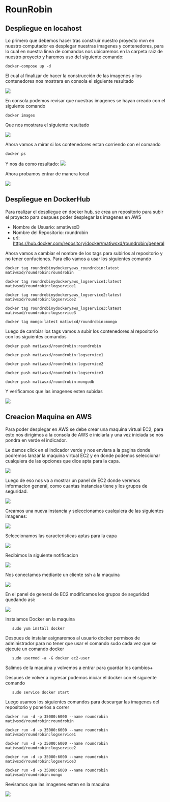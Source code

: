 # RounRobin

## Despliegue en locahost

Lo primero que debemos hacer tras construir nuestro proyecto mvn en nuestro computador es desplegar nuestras imagenes y contenedores, para lo cual en nuestra linea de comandos nos ubicaremos en la carpeta raiz de nuestro proyecto y haremos uso del siguiente comando:

```
docker-compose up -d
```

El cual al finalizar de hacer la construcción de las imagenes y los contenedores nos mostrara en consola el siguiente resultado

![](/img/1.PNG)

En consola podemos revisar que nuestras imagenes se hayan creado con el siguiente comando

```
docker images
```

Que nos mostrara el siguiente resultado

![](/img/2.png)


Ahora vamos a mirar si los contenedores estan corriendo con el comando 

```
docker ps
```
Y nos da como resultado:
![](/img/3.png)

Ahora probamos entrar de manera local

![](/img/4.PNG)


## Despliegue en DockerHub 

Para realizar el despliegue en docker hub, se crea un repositorio para subir el proyecto para despues poder desplegar las imagenes en AWS

* Nombre de Usuario: amatiwsxD
* Nombre del Repositorio: roundrobin
* url: https://hub.docker.com/repository/docker/matiwsxd/roundrobin/general


Ahora vamos a cambiar el nombre de los tags para subirlos al repositorio y no tener confuciones.
Para ello vamos a usar los siguientes comando 

```
docker tag roundrobinydockeryaws_roundrobin:latest matiwsxd/roundrobin:roundrobin
```
```
docker tag roundrobinydockeryaws_logservice1:latest matiwsxd/roundrobin:logservice1
```
```
docker tag roundrobinydockeryaws_logservice2:latest matiwsxd/roundrobin:logservice2
```
```
docker tag roundrobinydockeryaws_logservice3:latest matiwsxd/roundrobin:logservice3
```
```
docker tag mongo:latest matiwsxd/roundrobin:mongo
```

Luego de cambiar los tags vamos a subir los contenedores al repositorio con los siguientes comandos 

```
docker push matiwsxd/roundrobin:roundrobin
```
```
docker push matiwsxd/roundrobin:logservice1
```
```
docker push matiwsxd/roundrobin:logservice2
```
```
docker push matiwsxd/roundrobin:logservice3
```
```
docker push matiwsxd/roundrobin:mongodb
```

Y verificamos que las imagenes esten subidas 

![](/img/5.PNG)

## Creacion Maquina en AWS
Para poder desplegar en AWS se debe crear una maquina virtual EC2, para esto nos dirigimos a la consola de
AWS e iniciarla y una vez iniciada se nos pondra en verde el indicador.

Le damos click en el indicador verde y nos enviara a la pagina donde podremos lanzar la maquina virtual
EC2 y en donde podemos seleccionar cualquiera de las opciones que dice apta para la capa.

![](/img/6.PNG)

Luego de eso nos va a mostrar un panel de EC2 donde veremos informacion general, como cuantas instancias tiene y los grupos de seguridad.

![](/img/7.PNG)

Creamos una nueva instancia y seleccionamos cualquiera de las siguientes imagenes:

![](/img/8.PNG)

Seleccionamos las caracteristicas aptas para la capa 

![](/img/9.PNG)

Recibimos la siguiente notificacion 

![](/img/10.PNG)

Nos conectamos mediante un cliente ssh a la maquina 

![](/img/11.PNG)

En el panel de general de EC2 modificamos los grupos de seguridad quedando asi: 

![](/img/12.PNG)

Instalamos Docker en la maquina 
   ```
      sudo yum install docker
   ```

Despues de instalar asignaremos al usuario docker permisos de administrador para no tener que usar el comando
sudo cada vez que se ejecute un comando docker

   ```
      sudo usermod -a -G docker ec2-user
   ```

Salimos de la maquina y volvemos a entrar para guardar los cambios+

Despues de volver a ingresar podemos iniciar el docker con el siguiente comando

   ```
      sudo service docker start
   ```

Luego usamos los siguientes comandos para descargar las imagenes del repositorio y ponerlos a correr 

   ```
docker run -d -p 35000:6000 --name roundrobin matiwsxd/roundrobin:roundrobin

   ```
   ```
docker run -d -p 35000:6000 --name roundrobin matiwsxd/roundrobin:logservice1
   ```
   ```
docker run -d -p 35000:6000 --name roundrobin matiwsxd/roundrobin:logservice2
   ```
   ```
docker run -d -p 35000:6000 --name roundrobin matiwsxd/roundrobin:logservice3
   ```
   ```
docker run -d -p 35000:6000 --name roundrobin matiwsxd/roundrobin:mongo
   ```

Revisamos que las imagenes esten en la maquina 

![](/img/13.PNG)
